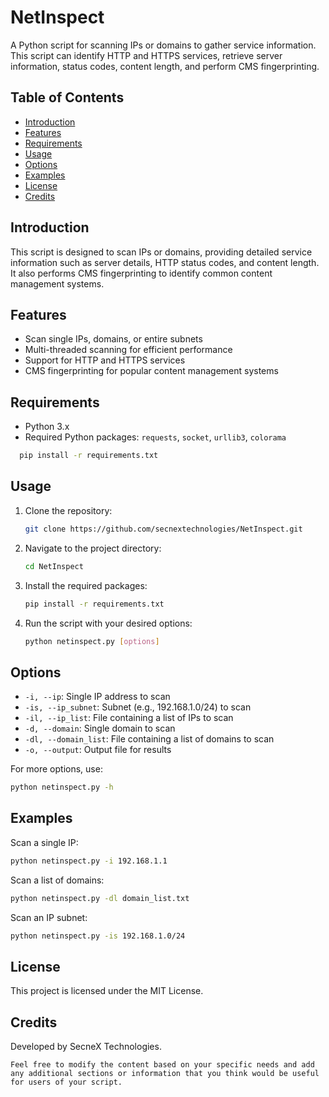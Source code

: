 # NetInspect

A Python script for scanning IPs or domains to gather service information. This script can identify HTTP and HTTPS services, retrieve server information, status codes, content length, and perform CMS fingerprinting.

## Table of Contents
- [Introduction](#introduction)
- [Features](#features)
- [Requirements](#requirements)
- [Usage](#usage)
- [Options](#options)
- [Examples](#examples)
- [License](#license)
- [Credits](#credits)

## Introduction

This script is designed to scan IPs or domains, providing detailed service information such as server details, HTTP status codes, and content length. It also performs CMS fingerprinting to identify common content management systems.

## Features

- Scan single IPs, domains, or entire subnets
- Multi-threaded scanning for efficient performance
- Support for HTTP and HTTPS services
- CMS fingerprinting for popular content management systems

## Requirements

- Python 3.x
- Required Python packages: `requests`, `socket`, `urllib3`, `colorama`

```bash
  pip install -r requirements.txt
```

## Usage

1. Clone the repository:

    ```bash
    git clone https://github.com/secnextechnologies/NetInspect.git
    ```

2. Navigate to the project directory:

    ```bash
    cd NetInspect
    ```

3. Install the required packages:

    ```bash
    pip install -r requirements.txt
    ```

4. Run the script with your desired options:

    ```bash
    python netinspect.py [options]
    ```

## Options

- `-i, --ip`: Single IP address to scan
- `-is, --ip_subnet`: Subnet (e.g., 192.168.1.0/24) to scan
- `-il, --ip_list`: File containing a list of IPs to scan
- `-d, --domain`: Single domain to scan
- `-dl, --domain_list`: File containing a list of domains to scan
- `-o, --output`: Output file for results

For more options, use:

```bash
python netinspect.py -h
```

## Examples

Scan a single IP:
```bash
python netinspect.py -i 192.168.1.1
```

Scan a list of domains:
```bash
python netinspect.py -dl domain_list.txt
```

Scan an IP subnet:
```bash
python netinspect.py -is 192.168.1.0/24
```

## License

This project is licensed under the MIT License.

## Credits

Developed by SecneX Technologies.
```
Feel free to modify the content based on your specific needs and add any additional sections or information that you think would be useful for users of your script.
```

